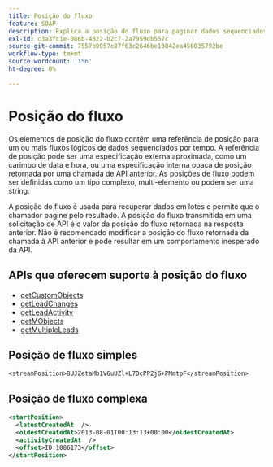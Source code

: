 ```yaml
---
title: Posição do fluxo
feature: SOAP
description: Explica a posição do fluxo para paginar dados sequenciados por tempo no SOAP, formatos simples e complexos e usar em getLeadChanges, getLeadActivity e muito mais
exl-id: c3a3fc1e-086b-4822-b2c7-2a7959db557c
source-git-commit: 7557b9957c87f63c2646be13842ea450035792be
workflow-type: tm+mt
source-wordcount: '156'
ht-degree: 0%

---
```


# Posição do fluxo

Os elementos de posição do fluxo contêm uma referência de posição para um ou mais fluxos lógicos de dados sequenciados por tempo. A referência de posição pode ser uma especificação externa aproximada, como um carimbo de data e hora, ou uma especificação interna opaca de posição retornada por uma chamada de API anterior. As posições de fluxo podem ser definidas como um tipo complexo, multi-elemento ou podem ser uma string.

A posição do fluxo é usada para recuperar dados em lotes e permite que o chamador pagine pelo resultado. A posição do fluxo transmitida em uma solicitação de API é o valor da posição do fluxo retornada na resposta anterior. Não é recomendado modificar a posição do fluxo retornada da chamada à API anterior e pode resultar em um comportamento inesperado da API.

## APIs que oferecem suporte à posição do fluxo

- [getCustomObjects](getcustomobjects.md)
- [getLeadChanges](getleadchanges.md)
- [getLeadActivity](getleadactivity.md)
- [getMObjects](getmobjects.md)
- [getMultipleLeads](getmultipleleads.md)

## Posição de fluxo simples

```
<streamPosition>8UJZetaMb1V6uUZl+L7DcPP2jG+PMmtpF</streamPosition>
```

## Posição de fluxo complexa

```xml
<startPosition>
  <latestCreatedAt  />
  <oldestCreatedAt>2013-08-01T00:13:13+00:00</oldestCreatedAt>
  <activityCreatedAt  />
  <offset>ID:1086173</offset>
</startPosition>
```
